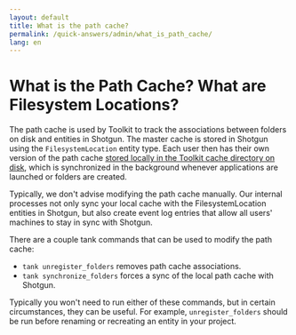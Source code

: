 ```yaml
---
layout: default
title: What is the path cache?
permalink: /quick-answers/admin/what_is_path_cache/
lang: en
---
```


What is the Path Cache? What are Filesystem Locations?
==

The path cache is used by Toolkit to track the associations between folders on disk and entities in Shotgun. 
The master cache is stored in Shotgun using the `FilesystemLocation` entity type. Each user then has their own version 
of the path cache [stored locally in the Toolkit cache directory on disk](./where_is_my_cache.md), which is synchronized in the background 
whenever applications are launched or folders are created.

Typically, we don't advise modifying the path cache manually. Our internal processes not only sync your local cache 
with the FilesystemLocation entities in Shotgun, but also create event log entries that allow all users'
 machines to stay in sync with Shotgun. 

There are a couple tank commands that can be used to modify the path cache:

 - `tank unregister_folders` removes path cache associations.
 - `tank synchronize_folders` forces a sync of the local path cache with Shotgun.
 
Typically you won't need to run either of these commands, but in certain circumstances, they can be useful.
 For example, `unregister_folders` should be run before renaming or recreating an entity in your project. 